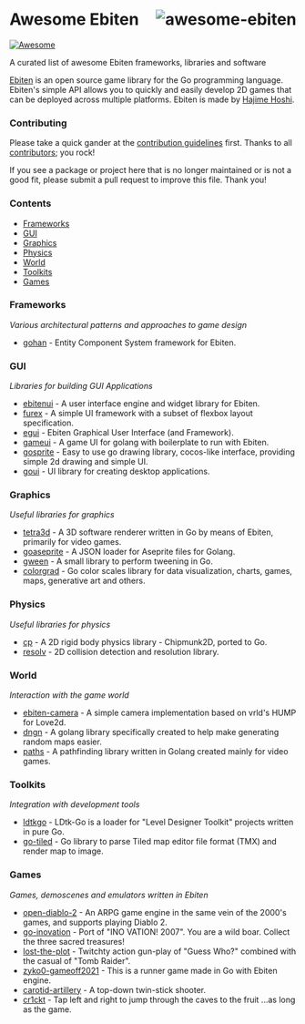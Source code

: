 # <img align="right" src="https://ebiten.org/images/logo.png" alt="awesome-ebiten" title="awesome-ebiten" /> Awesome Ebiten

[![Awesome](https://awesome.re/badge-flat.svg)](https://awesome.re)

A curated list of awesome Ebiten frameworks, libraries and software 

[Ebiten](https://github.com/hajimehoshi/ebiten) is an open source game library for the Go programming language. Ebiten's simple API allows you to quickly and easily develop 2D games that can be deployed across multiple platforms. Ebiten is made by [Hajime Hoshi](https://github.com/hajimehoshi).

### Contributing

Please take a quick gander at the [contribution guidelines](https://github.com/sedyh/awesome-ebiten/blob/master/CONTRIBUTING.md) first. Thanks to all [contributors](https://github.com/sedyh/awesome-ebiten/graphs/contributors); you rock!

If you see a package or project here that is no longer maintained or is not a good fit, please submit a pull request to improve this file. Thank you!

### Contents

- [Frameworks](#frameworks)
- [GUI](#gui)
- [Graphics](#graphics)
- [Physics](#physics)
- [World](#world)
- [Toolkits](#toolkits)
- [Games](#games)

### Frameworks

*Various architectural patterns and approaches to game design*

* [gohan](https://code.rocketnine.space/tslocum/gohan) - Entity Component System framework for Ebiten.

### GUI

*Libraries for building GUI Applications*

* [ebitenui](https://github.com/blizzy78/ebitenui) - A user interface engine and widget library for Ebiten.
* [furex](https://github.com/yohamta/furex) - A simple UI framework with a subset of flexbox layout specification.
* [egui](https://github.com/xackery/egui) - Ebiten Graphical User Interface (and Framework).
* [gameui](https://github.com/martinlindhe/gameui) - A game UI for golang with boilerplate to run with Ebiten.
* [gosprite](https://github.com/magicsea/gosprite) - Easy to use go drawing library, cocos-like interface, providing simple 2d drawing and simple UI.
* [goui](https://github.com/kpfaulkner/goui) - UI library for creating desktop applications.

### Graphics

*Useful libraries for graphics*

* [tetra3d](https://github.com/SolarLune/Tetra3d) - A 3D software renderer written in Go by means of Ebiten, primarily for video games.
* [goaseprite](https://github.com/SolarLune/goaseprite) - A JSON loader for Aseprite files for Golang.
* [gween](https://github.com/SolarLune/gween) - A small library to perform tweening in Go.
* [colorgrad](https://github.com/mazznoer/colorgrad) - Go color scales library for data visualization, charts, games, maps, generative art and others.

### Physics

*Useful libraries for physics*

* [cp](https://github.com/jakecoffman/cp) - A 2D rigid body physics library - Chipmunk2D, ported to Go.
* [resolv](https://github.com/SolarLune/resolv) - 2D collision detection and resolution library.

### World

*Interaction with the game world*

* [ebiten-camera](https://github.com/scarycoffee/ebiten-camera) - A simple camera implementation based on vrld's HUMP for Love2d.
* [dngn](https://github.com/SolarLune/dngn) - A golang library specifically created to help make generating random maps easier.
* [paths](https://github.com/SolarLune/paths) - A pathfinding library written in Golang created mainly for video games.

### Toolkits

*Integration with development tools*

* [ldtkgo](https://github.com/SolarLune/ldtkgo) - LDtk-Go is a loader for "Level Designer Toolkit" projects written in pure Go.
* [go-tiled](https://github.com/lafriks/go-tiled) - Go library to parse Tiled map editor file format (TMX) and render map to image.

### Games

*Games, demoscenes and emulators written in Ebiten*

* [open-diablo-2](https://github.com/OpenDiablo2/OpenDiablo2) - An ARPG game engine in the same vein of the 2000's games, and supports playing Diablo 2.
* [go-inovation](https://github.com/hajimehoshi/go-inovation) - Port of "INO VATION! 2007". You are a wild boar. Collect the three sacred treasures!
* [lost-the-plot](https://github.com/TheMightyGit/losttheplot-ggj21) - Twitchty action gun-play of "Guess Who?" combined with the casual of "Tomb Raider".
* [zyko0-gameoff2021](https://github.com/Zyko0/GameOff2021) - This is a runner game made in Go with Ebiten engine.
* [carotid-artillery](https://code.rocketnine.space/tslocum/carotidartillery) - A top-down twin-stick shooter.
* [cr1ckt](https://github.com/sinisterstuf/cr1ckt) - Tap left and right to jump through the caves to the fruit ...as long as the game.
